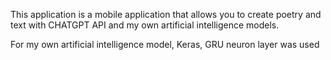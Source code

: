 This application is a mobile application that allows you to create poetry and text with CHATGPT API and my own artificial intelligence models.

For my own artificial intelligence model, Keras, GRU neuron layer was used

